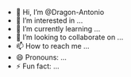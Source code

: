- 👋 Hi, I’m @Dragon-Antonio
- 👀 I’m interested in ...
- 🌱 I’m currently learning ...
- 💞️ I’m looking to collaborate on ...
- 📫 How to reach me ...
- 😄 Pronouns: ...
- ⚡ Fun fact: ...

<!---
Dragon-AnGular/Dragon-AnGular is a ✨ special ✨ repository because its `README.md` (this file) appears on your GitHub profile.
You can click the Preview link to take a look at your changes.
--->
